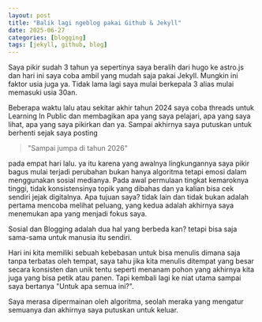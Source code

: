 ```yaml
---
layout: post
title: "Balik lagi ngeblog pakai Github & Jekyll"
date: 2025-06-27
categories: [blogging]
tags: [jekyll, github, blog]
---
```


Saya pikir sudah 3 tahun ya sepertinya saya beralih dari hugo ke astro.js dan hari ini saya coba ambil yang mudah saja pakai Jekyll.
Mungkin ini faktor usia juga ya. Tidak lama lagi saya mulai berkepala 3 alias mulai memasuki usia 30an.

Beberapa waktu lalu atau sekitar akhir tahun 2024 saya coba threads untuk Learning In Public dan membagikan apa yang saya pelajari, apa yang saya lihat, apa yang saya pikirkan dan ya.
Sampai akhirnya saya putuskan untuk berhenti sejak saya posting 

> "Sampai jumpa di tahun 2026"

pada empat hari lalu. ya itu karena yang awalnya lingkungannya saya pikir bagus mulai terjadi perubahan bukan hanya algoritma tetapi emosi dalam menggunakan sosial medianya.
Pada awal permulaan tingkat kemaroknya tinggi, tidak konsistensinya topik yang dibahas dan ya kalian bisa cek sendiri jejak digitalnya. Apa tujuan saya? tidak lain dan tidak bukan adalah
pertama mencoba melihat peluang, yang kedua adalah akhirnya saya menemukan apa yang menjadi fokus saya.

Sosial dan Blogging adalah dua hal yang berbeda kan? tetapi bisa saja sama-sama untuk manusia itu sendiri.

Hari ini kita memiliki sebuah kebebasan untuk bisa menulis dimana saja tanpa terbatas oleh tempat, saya tahu jika kita menulis ditempat yang besar secara konsisten dan unik tentu seperti menanam pohon yang akhirnya kita juga yang bisa petik atau panen.
Tapi kembali lagi ke niat utama sampai saya bertanya "Untuk apa semua ini?".

Saya merasa dipermainan oleh algoritma, seolah meraka yang mengatur semuanya dan akhirnya saya putuskan untuk keluar.


